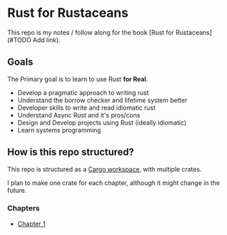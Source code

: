 # Rust for Rustaceans

This repo is my notes / follow along for the book [Rust for Rustaceans](#TODO Add link). 

## Goals
The Primary goal is to learn to use Rust **for Real**.
- Develop a pragmatic approach to writing rust
- Understand the borrow checker and lifetime system better
- Developer skills to write and read idiomatic rust
- Understand Async Rust and it's pros/cons
- Design and Develop projects using Rust (ideally idiomatic)
- Learn systems programming

## How is this repo structured?

This repo is structured as a [Cargo workspace](https://doc.rust-lang.org/book/ch14-03-cargo-workspaces.html), with multiple crates.

I plan to make one crate for each chapter, although it might change in the future.

### Chapters
- [Chapter 1](./chapter_1)
